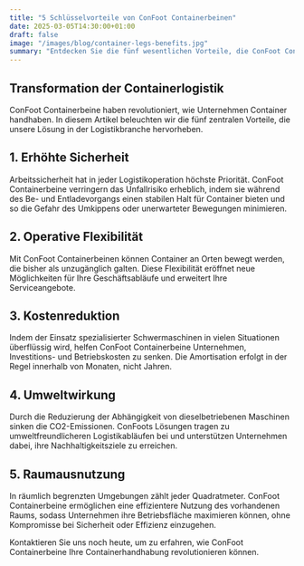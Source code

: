 ```yaml
---
title: "5 Schlüsselvorteile von ConFoot Containerbeinen"
date: 2025-03-05T14:30:00+01:00
draft: false
image: "/images/blog/container-legs-benefits.jpg"
summary: "Entdecken Sie die fünf wesentlichen Vorteile, die ConFoot Containerbeine für Logistikoperationen weltweit bieten."
---
```


## Transformation der Containerlogistik

ConFoot Containerbeine haben revolutioniert, wie Unternehmen Container handhaben. In diesem Artikel beleuchten wir die fünf zentralen Vorteile, die unsere Lösung in der Logistikbranche hervorheben.

## 1. Erhöhte Sicherheit

Arbeitssicherheit hat in jeder Logistikoperation höchste Priorität. ConFoot Containerbeine verringern das Unfallrisiko erheblich, indem sie während des Be- und Entladevorgangs einen stabilen Halt für Container bieten und so die Gefahr des Umkippens oder unerwarteter Bewegungen minimieren.

## 2. Operative Flexibilität

Mit ConFoot Containerbeinen können Container an Orten bewegt werden, die bisher als unzugänglich galten. Diese Flexibilität eröffnet neue Möglichkeiten für Ihre Geschäftsabläufe und erweitert Ihre Serviceangebote.

## 3. Kostenreduktion

Indem der Einsatz spezialisierter Schwermaschinen in vielen Situationen überflüssig wird, helfen ConFoot Containerbeine Unternehmen, Investitions- und Betriebskosten zu senken. Die Amortisation erfolgt in der Regel innerhalb von Monaten, nicht Jahren.

## 4. Umweltwirkung

Durch die Reduzierung der Abhängigkeit von dieselbetriebenen Maschinen sinken die CO2-Emissionen. ConFoots Lösungen tragen zu umweltfreundlicheren Logistikabläufen bei und unterstützen Unternehmen dabei, ihre Nachhaltigkeitsziele zu erreichen.

## 5. Raumausnutzung

In räumlich begrenzten Umgebungen zählt jeder Quadratmeter. ConFoot Containerbeine ermöglichen eine effizientere Nutzung des vorhandenen Raums, sodass Unternehmen ihre Betriebsfläche maximieren können, ohne Kompromisse bei Sicherheit oder Effizienz einzugehen.

Kontaktieren Sie uns noch heute, um zu erfahren, wie ConFoot Containerbeine Ihre Containerhandhabung revolutionieren können.